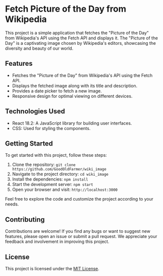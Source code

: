 # Fetch Picture of the Day from Wikipedia

This project is a simple application that fetches the "Picture of the Day" from Wikipedia's API using the Fetch API and displays it. The "Picture of the Day" is a captivating image chosen by Wikipedia's editors, showcasing the diversity and beauty of our world.

## Features

- Fetches the "Picture of the Day" from Wikipedia's API using the Fetch API.
- Displays the fetched image along with its title and description.
- Provides a date picker to fetch a new image.
- Responsive design for optimal viewing on different devices.

## Technologies Used

- React 18.2: A JavaScript library for building user interfaces.
- CSS: Used for styling the components.

## Getting Started

To get started with this project, follow these steps:

1. Clone the repository: `git clone https://github.com/GoodOldFarmer/wiki_image`
2. Navigate to the project directory: `cd wiki_image`
3. Install the dependencies: `npm install`
4. Start the development server: `npm start`
5. Open your browser and visit: `http://localhost:3000`

Feel free to explore the code and customize the project according to your needs.

## Contributing

Contributions are welcome! If you find any bugs or want to suggest new features, please open an issue or submit a pull request. We appreciate your feedback and involvement in improving this project.

## License

This project is licensed under the [MIT License](LICENSE).




